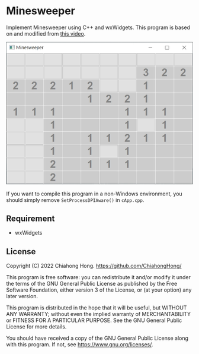 # Minesweeper

Implement Minesweeper using C++ and wxWidgets. This program is based on and modified from [this video](https://www.youtube.com/watch?v=FOIbK4bJKS8).

![](screenshot.jpg)

If you want to compile this program in a non-Windows environment, you should simply remove `SetProcessDPIAware()` in `cApp.cpp`.

## Requirement

- wxWidgets

## License
Copyright (C) 2022 Chiahong Hong. <https://github.com/ChiahongHong/>

This program is free software: you can redistribute it and/or modify
it under the terms of the GNU General Public License as published by
the Free Software Foundation, either version 3 of the License, or
(at your option) any later version.

This program is distributed in the hope that it will be useful,
but WITHOUT ANY WARRANTY; without even the implied warranty of
MERCHANTABILITY or FITNESS FOR A PARTICULAR PURPOSE.  See the
GNU General Public License for more details.

You should have received a copy of the GNU General Public License
along with this program.  If not, see <https://www.gnu.org/licenses/>.
